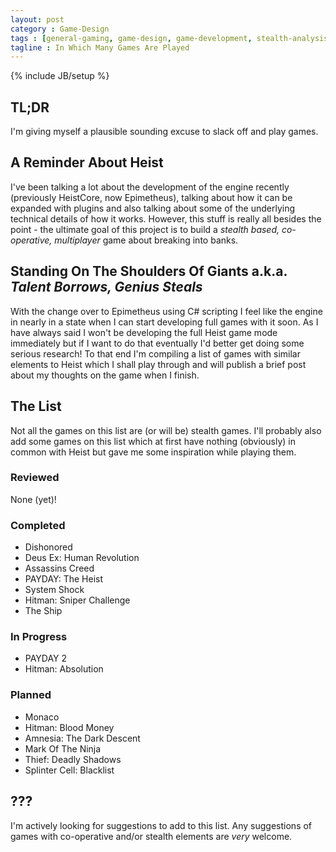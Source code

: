 ```yaml
---
layout: post
category : Game-Design
tags : [general-gaming, game-design, game-development, stealth-analysis-series]
tagline : In Which Many Games Are Played
---
```

{% include JB/setup %}


## TL;DR

I'm giving myself a plausible sounding excuse to slack off and play games.

## A Reminder About Heist

I've been talking a lot about the development of the engine recently (previously HeistCore, now Epimetheus), talking about how it can be expanded with plugins and also talking about some of the underlying technical details of how it works. However, this stuff is really all besides the point - the ultimate goal of this project is to build a _stealth based, co-operative, multiplayer_ game about breaking into banks.

## Standing On The Shoulders Of Giants a.k.a. _Talent Borrows, Genius Steals_

With the change over to Epimetheus using C# scripting I feel like the engine in nearly in a state when I can start developing full games with it soon. As I have always said I won't be developing the full Heist game mode immediately but if I want to do that eventually I'd better get doing some serious research! To that end I'm compiling a list of games with similar elements to Heist which I shall play through and will publish a brief post about my thoughts on the game when I finish.

## The List

Not all the games on this list are (or will be) stealth games. I'll probably also add some games on this list which at first have nothing (obviously) in common with Heist but gave me some inspiration while playing them.

### Reviewed

None (yet)!

### Completed

- Dishonored
- Deus Ex: Human Revolution
- Assassins Creed
- PAYDAY: The Heist
- System Shock
- Hitman: Sniper Challenge
- The Ship

### In Progress

- PAYDAY 2
- Hitman: Absolution

### Planned

- Monaco
- Hitman: Blood Money
- Amnesia: The Dark Descent
- Mark Of The Ninja
- Thief: Deadly Shadows
- Splinter Cell: Blacklist

## ???

I'm actively looking for suggestions to add to this list. Any suggestions of games with co-operative and/or stealth elements are _very_ welcome.